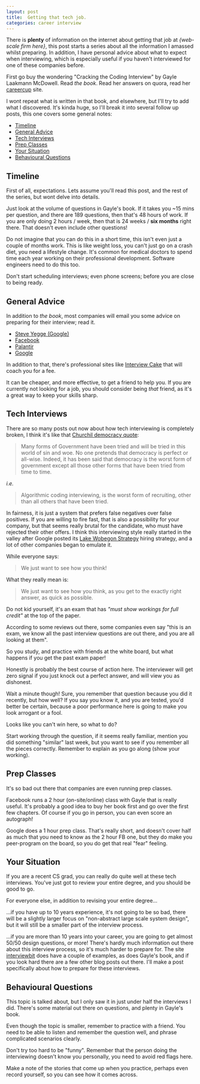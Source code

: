```yaml
---
layout: post
title:  Getting that tech job.
categories: career interview
---
```


There is **plenty** of information on the internet about getting that
job at *{web-scale firm here}*, this post starts a series about all
the information I amassed whilst preparing. In addition, I have
personal advice about what to expect when interviewing, which is
especially useful if you haven't interviewed for one of these
companies before.

First go buy the wondering "Cracking the Coding Interview" by Gayle
Laakmann McDowell. Read *the book*. Read her answers on quora, read
her [careercup][] site.

I wont repeat what is written in that book, and elsewhere, but I'll
try to add what I discovered. It's kinda huge, so I'll break it into
several follow up posts, this one covers some general notes:

* [Timeline](#timeline)
* [General Advice](#general-advice)
* [Tech Interviews](#tech-interviews)
* [Prep Classes](#prep-classes)
* [Your Situation](#your-situation)
* [Behavioural Questions](#behavioural-questions)

Timeline
--------

First of all, expectations. Lets assume you'll read this post, and the
rest of the series, but wont delve into details.

Just look at the volume of questions in Gayle's book. If it takes you
~15 mins per question, and there are 189 questions, then that's 48
hours of work. If you are only doing 2 hours / week, then that is 24
weeks / **six months** right there. That doesn't even include other
questions!

Do not imagine that you can do this in a short time, this isn't even
just a couple of months work. This is like weight loss, you can't just
go on a crash diet, you need a lifestyle change. It's common for
medical doctors to spend time each year working on their professional
development. Software engineers need to do this too.

Don't start scheduling interviews; even phone screens; before you are
close to being ready.

General Advice
--------------

In addition to *the book*, most companies will email you some advice
on preparing for their interview; read it.

* [Steve Yegge (Google)](https://steve-yegge.blogspot.com/2008/03/get-that-job-at-google.html)
* [Facebook](https://www.facebook.com/notes/facebook-engineering/get-that-job-at-facebook/10150964382448920/)
* [Palantir](https://www.palantir.com/2011/09/how-to-ace-an-algorithms-interview/)
* [Google](https://sites.google.com/site/coachingsessions1/interview-resources/technical-interview-resources)

In addition to that, there's professional sites like
[Interview Cake][] that will coach you for a fee.

It can be cheaper, and more effective, to get a friend to help you. If
you are currently not looking for a job, you should consider being
*that* friend, as it's a great way to keep your skills sharp.

Tech Interviews
---------------

There are so many posts out now about how tech interviewing is
completely broken, I think it's like
that [Churchil democracy quote][demo]:

[demo]: https://en.wikiquote.org/wiki/Winston_Churchill

> Many forms of Government have been tried and will be tried in this
> world of sin and woe. No one pretends that democracy is perfect or
> all-wise. Indeed, it has been said that democracy is the worst form
> of government except all those other forms that have been tried from
> time to time.

*i.e.*

> Algorithmic coding interviewing, is the worst form of recruiting,
> other than all others that have been tried.

In fairness, it is just a system that prefers false negatives over
false positives. If you are willing to fire fast, that is also a
possibility for your company, but that seems really brutal for the
candidate, who must have rejected their other offers. I think this
interviewing style really started in the valley after Google posted
its [Lake Wobegon Strategy][] hiring strategy, and a lot of other
companies began to emulate it.

While everyone says:

> We just want to see how you think!

What they really mean is:

> We just want to see how you think, as you get to the exactly right
> answer, as quick as possible.

Do not kid yourself, it's an exam that has *"must show workings for
full credit"* at the top of the paper.

According to some reviews out there, some companies even say "this is
an exam, we know all the past interview questions are out there, and
you are all looking at them".

So you study, and practice with friends at the white board, but what
happens if you get the past exam paper!

Honestly is probably the best course of action here. The interviewer
will get zero signal if you just knock out a perfect answer, and will
view you as dishonest.

Wait a minute though! Sure, you remember that question because you did
it recently, but how well? If you say you know it, and you are tested,
you'd better be certain, because a poor performance here is going to
make you look arrogant or a fool.

Looks like you can't win here, so what to do?

Start working through the question, if it seems really familiar,
mention you did something "similar" last week, but you want to see if
you remember all the pieces correctly. Remember to explain as you go
along (show your working).

Prep Classes
------------

It's so bad out there that companies are even running prep classes.

Facebook runs a 2 hour (on-site/online) class with Gayle that is
really useful. It's probably a good idea to buy her book first and go
over the first few chapters. Of course if you go in person, you can
even score an autograph!

Google does a 1 hour prep class. That's really short, and doesn't
cover half as much that you need to know as the 2 hour FB one, but
they do make you peer-program on the board, so you do get that real
"fear" feeling.

Your Situation
--------------

If you are a recent CS grad, you can really do quite well at these
tech interviews. You've just got to review your entire degree, and you
should be good to go.

For everyone else, in addition to revising your entire degree...

...if you have up to 10 years experience, it's not going to be so bad,
there will be a slightly larger focus on "non-abstract large scale
system design", but it will still be a smaller part of the interview
process.

...if you are more than 10 years into your career, you are going to
get almost 50/50 design questions, or more! There's hardly much
information out there about this interview process, so it's much
harder to prepare for. The site [interviewbit][] does have a couple of
examples, as does Gayle's book, and if you look hard there are a few
other blog posts out there. I'll make a post specifically about how to
prepare for these interviews.

Behavioural Questions
---------------------

This topic is talked about, but I only saw it in just under half the
interviews I did. There's some material out there on questions, and
plenty in Gayle's book.

Even though the topic is smaller, remember to practice with a
friend. You need to be able to listen and remember the question well,
and phrase complicated scenarios clearly.

Don't try too hard to be "funny". Remember that the person doing the
interviewing doesn't know you personally, you need to avoid red flags
here.

Make a note of the stories that come up when you practice, perhaps
even record yourself, so you can see how it comes across.

[careercup]: http://careercup.com
[Interview Cake]: https://www.interviewcake.com/
[Lake Wobegon Strategy]: https://research.googleblog.com/2006/03/hiring-lake-wobegon-strategy.html
[Latency Numbers Every Programmer Should Know]: https://gist.github.com/jboner/2841832
[Norvig]: http://norvig.com/spell-correct.html
[write a spell checker]: http://norvig.com/spell-correct.html
[interviewbit]: https://www.interviewbit.com
